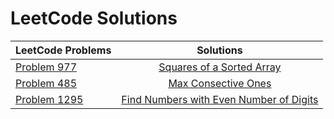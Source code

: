 # LeetCode Solutions


| LeetCode Problems   |      Solutions      |
|----------|:-------------:|
| <a href="https://leetcode.com/problems/squares-of-a-sorted-array/">Problem 977 </a> |  <a href="https://github.com/palak64/LeetCodeSolutions/blob/master/977.%20Squares%20of%20a%20Sorted%20Array">Squares of a Sorted Array</a> |
| <a href="https://leetcode.com/problems/max-consecutive-ones/">Problem 485 </a> |  <a href="https://github.com/palak64/LeetCodeSolutions/blob/master/485.%20Max%20Consecutive%20Ones">Max Consective Ones</a> |
| <a href="https://leetcode.com/problems/find-numbers-with-even-number-of-digits/">Problem 1295 </a> |  <a href="https://github.com/palak64/LeetCodeSolutions/blob/master/1295.%20Find%20Numbers%20with%20Even%20Number%20of%20Digits">Find Numbers with Even Number of Digits</a> |



